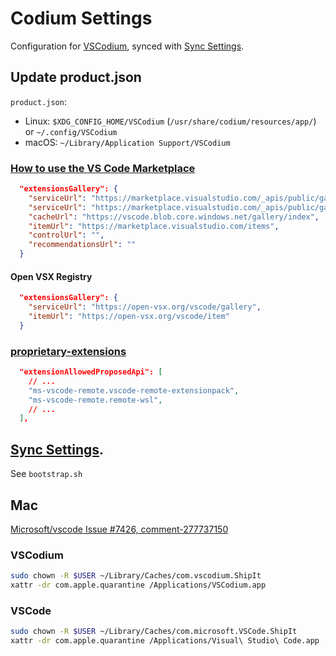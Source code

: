 # Codium Settings

Configuration for [VSCodium](https://github.com/VSCodium/vscodium),
synced with [Sync Settings](https://github.com/zokugun/vscode-sync-settings).

## Update product.json

`product.json`:

* Linux: `$XDG_CONFIG_HOME/VSCodium` (`/usr/share/codium/resources/app/`) or `~/.config/VSCodium`
* macOS: `~/Library/Application Support/VSCodium`

### [How to use the VS Code Marketplace](https://github.com/VSCodium/vscodium/blob/master/DOCS.md#howto-vscode-marketplace)

```json
  "extensionsGallery": {
    "serviceUrl": "https://marketplace.visualstudio.com/_apis/public/gallery",
    "serviceUrl": "https://marketplace.visualstudio.com/_apis/public/gallery",
    "cacheUrl": "https://vscode.blob.core.windows.net/gallery/index",
    "itemUrl": "https://marketplace.visualstudio.com/items",
    "controlUrl": "",
    "recommendationsUrl": ""
  }
```

#### Open VSX Registry

```json
  "extensionsGallery": {
    "serviceUrl": "https://open-vsx.org/vscode/gallery",
    "itemUrl": "https://open-vsx.org/vscode/item"
  }
```

### [proprietary-extensions](https://github.com/VSCodium/vscodium/blob/master/DOCS.md#proprietary-debugging-tools)

```json
  "extensionAllowedProposedApi": [
    // ...
    "ms-vscode-remote.vscode-remote-extensionpack",
    "ms-vscode-remote.remote-wsl",
    // ...
  ],
```

## [Sync Settings](https://github.com/zokugun/vscode-sync-settings).

See `bootstrap.sh`

## Mac

[Microsoft/vscode Issue #7426, comment-277737150](https://github.com/Microsoft/vscode/issues/7426#issuecomment-277737150)

### VSCodium

```sh
sudo chown -R $USER ~/Library/Caches/com.vscodium.ShipIt
xattr -dr com.apple.quarantine /Applications/VSCodium.app
```

### VSCode

```sh
sudo chown -R $USER ~/Library/Caches/com.microsoft.VSCode.ShipIt
xattr -dr com.apple.quarantine /Applications/Visual\ Studio\ Code.app
```
